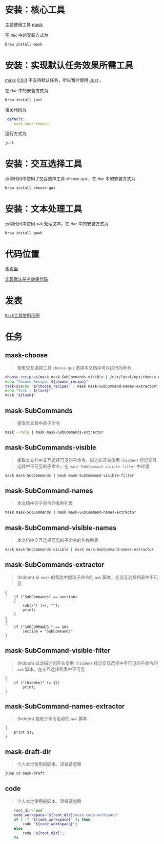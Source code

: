 # 安装：核心工具

主要使用工具
[mask](https://github.com/jakedeichert/mask/)

在 `Mac` 中的安装方式为

```bash
brew install mask
```

# 安装：实现默认任务效果所需工具

[mask](https://github.com/jakedeichert/mask/)
[0.9.0](https://github.com/jakedeichert/mask/releases/tag/v0.9.0)
不支持默认任务，所以暂时使用
[Just](https://github.com/casey/just)
。

在 `Mac` 中的安装方式为

```bash
brew install just
```

相关代码为

```yaml
_default:
    mask mask-choose
```

运行方式为

```bash
just
```

# 安装：交互选择工具

示例代码中使用了交互选择工具 `choose-gui`，在 `Mac` 中的安装方式为

```bash
brew install choose-gui
```

# 安装：文本处理工具

示例代码中使用 `awk` 处理文本，在 `Mac` 中的安装方式为

```bash
brew install gawk
```

# 代码位置

[本页面](https://github.com/huzhenghui/mask-awesome/blob/master/maskfile.md)

[实现默认任务效果代码](https://github.com/huzhenghui/mask-awesome/blob/master/Justfile)

# 发表

[`Mask`工具使用示例](https://huzhenghui.blog.csdn.net/article/details/108812328)

# 任务

## mask-choose

> 使用交互选择工具 `choose-gui` 选择本文档中可以执行的命令

```bash
choose_recipe=$(mask mask-SubCommands-visible | /usr/local/opt/choose-gui/bin/choose)
echo "Choose Recipe: ${choose_recipe}"
task=$(echo "${choose_recipe}" | mask mask-SubCommand-names-extractor)
echo "Task : ${task}"
mask "${task}"
```

## mask-SubCommands

> 提取本文档中的子命令

```bash
mask --help | mask mask-SubCommands-extractor
```

## mask-SubCommands-visible

> 提取本文档中交互选择可见的子命令，描述的开头使用 `(hidden)` 标记交互选择中不可见的子命令，在 `mask-SubCommand-visible-filter` 中过滤

```bash
mask mask-SubCommands | mask mask-SubCommand-visible-filter
```

## mask-SubCommand-names

> 本文档中的子命令的名称列表

```bash
mask mask-SubCommands | mask mask-SubCommand-names-extractor
```

## mask-SubCommand-visible-names

> 本文档中交互选择可见的子命令的名称列表

```bash
mask mask-SubCommands-visible | mask mask-SubCommand-names-extractor
```

## mask-SubCommands-extractor

> (hidden) 从 `mask` 的帮助中提取子命令的 `awk` 脚本，在交互选择列表中不可见

```gawk
{
    if ("SubCommands" == section)
    {
        sub(/^[ ]+/, "");
        print;
    }
}
{
    if ("SUBCOMMANDS:" == $0)
        section = "SubCommands"
}
```

## mask-SubCommand-visible-filter

> (hidden) 过滤描述的开头使用 `(hidden)` 标记交互选择中不可见的子命令的 `awk` 脚本，在交互选择列表中不可见

```gawk
{
    if ("(hidden)" != $2)
        print;
}
```

## mask-SubCommand-names-extractor

> (hidden) 提取子命令名称的 `awk` 脚本

```gawk
{
    print $1;
}
```

## mask-draft-dir

> 个人本地使用的脚本，读者请忽略

```bash
jump cd mask-draft
```

## code

> 个人本地使用的脚本，读者请忽略

```bash
    root_dir=`pwd`
    code_workspace="${root_dir}/mask.code-workspace"
    if [ -f "${code_workspace}" ]; then
        code "${code_workspace}";
    else
        code "${root_dir}";
    fi
```

